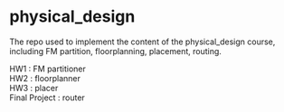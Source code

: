 # physical_design
The repo used to implement the content of the physical_design course, including FM partition, floorplanning, placement, routing.

HW1 : FM partitioner  
HW2 : floorplanner  
HW3 : placer  
Final Project : router  
  
